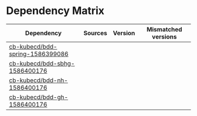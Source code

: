 # Dependency Matrix

Dependency | Sources | Version | Mismatched versions
---------- | ------- | ------- | -------------------
[cb-kubecd/bdd-spring-1586399086](https://github.com/cb-kubecd/bdd-spring-1586399086.git) |  | []() | 
[cb-kubecd/bdd-sbhg-1586400176](https://github.com/cb-kubecd/bdd-sbhg-1586400176.git) |  | []() | 
[cb-kubecd/bdd-nh-1586400176](https://github.com/cb-kubecd/bdd-nh-1586400176.git) |  | []() | 
[cb-kubecd/bdd-gh-1586400176](https://github.com/cb-kubecd/bdd-gh-1586400176.git) |  | []() | 
